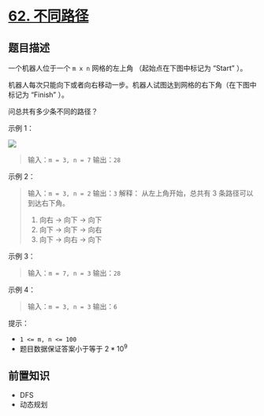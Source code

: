 # [62. 不同路径](https://leetcode.cn/problems/unique-paths)

## 题目描述

一个机器人位于一个 `m x n` 网格的左上角 （起始点在下图中标记为 “Start” ）。

机器人每次只能向下或者向右移动一步。机器人试图达到网格的右下角（在下图中标记为 “Finish” ）。

问总共有多少条不同的路径？

示例 1：

![](https://pic.leetcode.cn/1697422740-adxmsI-image.png)

> 输入：`m = 3, n = 7`
> 输出：`28`

示例 2：

> 输入：`m = 3, n = 2`
> 输出：`3`
> 解释：
> 从左上角开始，总共有 3 条路径可以到达右下角。
> 1. 向右 -> 向下 -> 向下
> 2. 向下 -> 向下 -> 向右
> 3. 向下 -> 向右 -> 向下

示例 3：

> 输入：`m = 7, n = 3`
> 输出：`28`

示例 4：

> 输入：`m = 3, n = 3`
> 输出：`6`

提示：

* `1 <= m, n <= 100`
* 题目数据保证答案小于等于 $2 * 10^9$

## 前置知识

- DFS
- 动态规划
